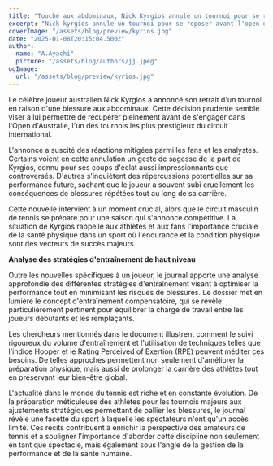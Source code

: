 ```yaml
---
title: "Touché aux abdominaux, Nick Kyrgios annule un tournoi pour se reposer avant l'Open d'Australie"
excerpt: "Nick kyrgios annule un tournoi pour se reposer avant l'open d'australie"
coverImage: "/assets/blog/preview/kyrios.jpg"
date: "2025-01-08T20:15:04.500Z"
author:
  name: "A.Ayachi"
  picture: "/assets/blog/authors/jj.jpeg"
ogImage:
  url: "/assets/blog/preview/kyrios.jpg"
---
```


Le célèbre joueur australien Nick Kyrgios a annoncé son retrait d'un tournoi en raison d'une blessure aux abdominaux. Cette décision prudente semble viser à lui permettre de récupérer pleinement avant de s'engager dans l'Open d'Australie, l'un des tournois les plus prestigieux du circuit international.

L'annonce a suscité des réactions mitigées parmi les fans et les analystes. Certains voient en cette annulation un geste de sagesse de la part de Kyrgios, connu pour ses coups d'éclat aussi impressionnants que controversés. D'autres s'inquiètent des répercussions potentielles sur sa performance future, sachant que le joueur a souvent subi cruellement les conséquences de blessures répétées tout au long de sa carrière.

Cette nouvelle intervient à un moment crucial, alors que le circuit masculin de tennis se prépare pour une saison qui s'annonce compétitive. La situation de Kyrgios rappelle aux athlètes et aux fans l'importance cruciale de la santé physique dans un sport où l'endurance et la condition physique sont des vecteurs de succès majeurs.

**Analyse des stratégies d'entraînement de haut niveau**

Outre les nouvelles spécifiques à un joueur, le journal apporte une analyse approfondie des différentes stratégies d'entraînement visant à optimiser la performance tout en minimisant les risques de blessures. Le dossier met en lumière le concept d'entraînement compensatoire, qui se révèle particulièrement pertinent pour équilibrer la charge de travail entre les joueurs débutants et les remplaçants.

Les chercheurs mentionnés dans le document illustrent comment le suivi rigoureux du volume d'entraînement et l'utilisation de techniques telles que l'indice Hooper et le Rating Perceived of Exertion (RPE) peuvent méditer ces besoins. De telles approches permettent non seulement d'améliorer la préparation physique, mais aussi de prolonger la carrière des athlètes tout en préservant leur bien-être global.

L'actualité dans le monde du tennis est riche et en constante évolution. De la préparation méticuleuse des athlètes pour les tournois majeurs aux ajustements stratégiques permettant de pallier les blessures, le journal révèle une facette du sport à laquelle les spectateurs n'ont qu'un accès limité. Ces récits contribuent à enrichir la perspective des amateurs de tennis et à souligner l'importance d'aborder cette discipline non seulement en tant que spectacle, mais également sous l'angle de la gestion de la performance et de la santé humaine.
